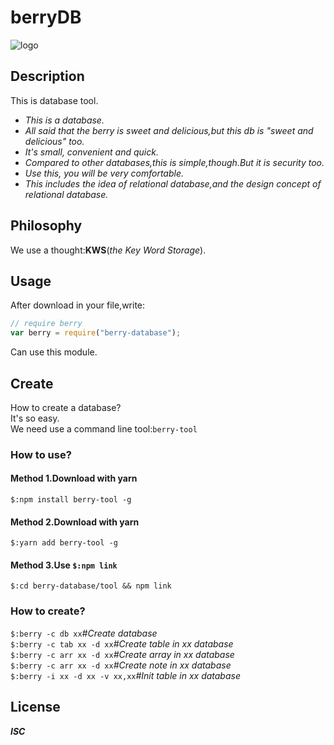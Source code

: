 berryDB
=======
![logo](http://yhzheng.com/logo-min.png)

Description
-----------
This is database tool.

+ _This is a database._
+ _All said that the berry is sweet and delicious,but this db is "sweet and delicious" too._
+ _It's small, convenient and quick._
+ _Compared to other databases,this is simple,though.But it is security too._
+ _Use this, you will be very comfortable._
+ _This includes the idea of relational database,and the design concept of relational database._


Philosophy
----------
We use a thought:__KWS__(_the Key Word Storage_).

Usage
-----
After download in your file,write:
```js
// require berry
var berry = require("berry-database");
```
Can use this module.

Create
-------
How to create a database?<br/>
It's so easy.<br/>
We need use a command line tool:`berry-tool`
### How to use?
#### Method 1.Download with yarn
`$:npm install berry-tool -g`
#### Method 2.Download with yarn
`$:yarn add berry-tool -g`
#### Method 3.Use `$:npm link`
`$:cd berry-database/tool && npm link`
### How to create?
`$:berry -c db xx`_#Create database_<br/>
`$:berry -c tab xx -d xx`_#Create table in xx database_<br/>
`$:berry -c arr xx -d xx`_#Create array in xx database_<br/>
`$:berry -c arr xx -d xx`_#Create note in xx database_<br/>
`$:berry -i xx -d xx -v xx,xx`_#Init table in xx database_<br/>


License
-------
___ISC___
